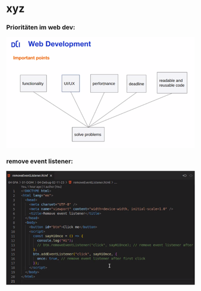 # xyz

### Prioritäten im web dev:

![Alt text](image.png)

### remove event listener:

![Alt text](image-1.png)
